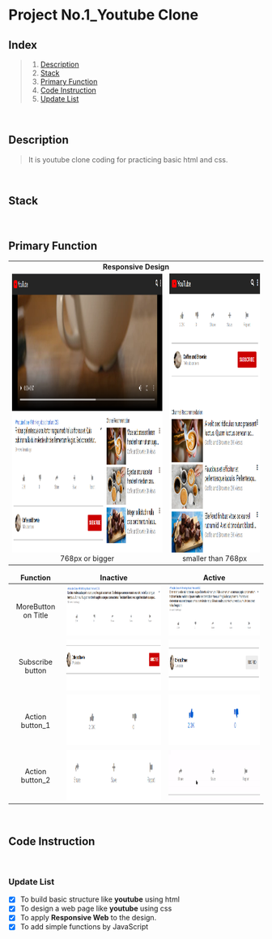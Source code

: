 # Project No.1_Youtube Clone

## Index

> 1.  [Description](#Description)
> 2.  [Stack](#Stack)
> 3.  [Primary Function](#Primary-Function)
> 4.  [Code Instruction](#Code-Instruction)
> 5.  [Update List](#Update-List)

<br/>

## Description

> It is youtube clone coding for practicing basic html and css.

<br/>

## Stack

<br/>

## Primary Function
<table cellspacing="0">
  <tr align="center">
    <td colspan="2"> <b>Responsive Design</b> </td>
  </tr>
  <td align="center"> <img src="/img/responsive1.png" width="768" height="550"/> <span>  768px or bigger </span> </td>
  <td align="center"> <img src="/img/responsive2.png" width="350" height="550"/> <span> smaller than 768px </span> </td>
</table>

<table cellspacing"0">
  <thead align="center">
    <td><b>Function</b></td>
    <td><b>Inactive</b></td>
    <td><b>Active</b></td>
  </thead>
  <tbody>
    <tr align="center">
      <td>MoreButton on Title</td>
      <td><img src="/img/moreBtn1.png" width="500" height="100"/></td>
      <td><img src="/img/moreBtn2.png" width="500" height="100"/></td>
    </tr>
    <tr align="center">
      <td>Subscribe button</td>
      <td><img src="/img/Subscribe1.png" width="500" height="100"/></td>
      <td><img src="/img/Subscribe2.png" width="500" height="100"/></td>
    </tr>
    <tr align="center">
      <td>Action button_1</td>
      <td><img src="/img/ActionBtn1.png" width="500" height="100"/></td>
      <td><img src="/img/ActionBtn2.png" width="500" height="100"/></td>
    </tr>
    <tr align="center">
      <td>Action button_2</td>
      <td><img src="/img/ActionBtn3.png" width="500" height="100"/></td>
      <td><img src="/img/ActionBtn4.gif" width="500" height="100"/></td>
    </tr>
  </tbody>
</table>

  <br/>

## Code Instruction

<br/>

### Update List

- [x] To build basic structure like **youtube** using html
- [x] To design a web page like **youtube** using css
- [x] To apply **Responsive Web** to the design.
- [x] To add simple functions by JavaScript

